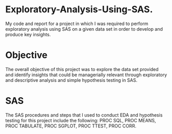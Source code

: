 # Exploratory-Analysis-Using-SAS.
My code and report for a project in which I was required to perform exploratory analysis using SAS on a given data set in order to develop and produce key insights.

# Objective
The overall objective of this project was to explore the data set provided and identify insights that could be managerially relevant through exploratory and descriptive analysis and simple hypothesis testing in SAS. 

# SAS 
The SAS procedures and steps that I used to conduct EDA and hypothesis testing for this project include the following: 
PROC SQL,
PROC MEANS,
PROC TABULATE, 
PROC SGPLOT, 
PROC TTEST, 
PROC CORR.
